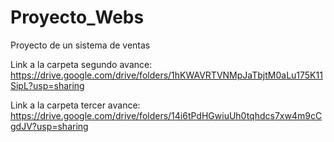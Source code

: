 # Proyecto_Webs
 Proyecto de un sistema de ventas
 
Link a la carpeta segundo avance:
https://drive.google.com/drive/folders/1hKWAVRTVNMpJaTbjtM0aLu175K11SipL?usp=sharing

Link a la carpeta tercer avance:
https://drive.google.com/drive/folders/14i6tPdHGwiuUh0tqhdcs7xw4m9cCgdJV?usp=sharing
